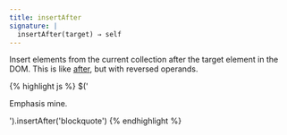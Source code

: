 ```yaml
---
title: insertAfter
signature: |
  insertAfter(target) ⇒ self
---
```


Insert elements from the current collection after the target element in the
DOM. This is like [after](#after), but with reversed operands.

{% highlight js %}
$('<p>Emphasis mine.</p>').insertAfter('blockquote')
{% endhighlight %}
